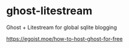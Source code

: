 # ghost-litestream

Ghost + Litestream for global sqlite blogging

https://egoist.moe/how-to-host-ghost-for-free
